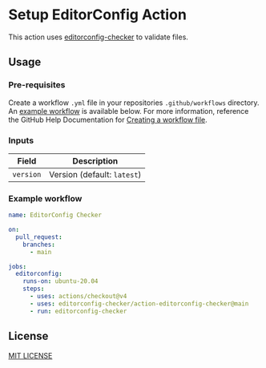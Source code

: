 # Setup EditorConfig Action

This action uses [editorconfig-checker][usage] to validate files.

[usage]: https://github.com/editorconfig-checker/editorconfig-checker#usage

## Usage

### Pre-requisites

Create a workflow `.yml` file in your repositories `.github/workflows` directory.
An [example workflow](#example-workflow) is available below.
For more information, reference the GitHub Help Documentation for [Creating a workflow file][creating-a-workflow-file].

[creating-a-workflow-file]: https://help.github.com/en/articles/configuring-a-workflow#creating-a-workflow-file

### Inputs

| Field     | Description                 |
| --------- | --------------------------- |
| `version` | Version (default: `latest`) |

### Example workflow

```yaml
name: EditorConfig Checker

on:
  pull_request:
    branches:
      - main

jobs:
  editorconfig:
    runs-on: ubuntu-20.04
    steps:
      - uses: actions/checkout@v4
      - uses: editorconfig-checker/action-editorconfig-checker@main
      - run: editorconfig-checker
```

## License

[MIT LICENSE](LICENSE)

